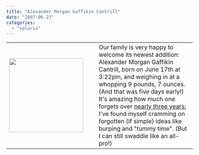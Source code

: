 ```yaml
---
title: "Alexander Morgan Gaffikin Cantrill"
date: "2007-06-23"
categories: 
  - "solaris"
---
```


<table><tbody><tr><td valign="center"><img src="http://dtrace.org/resources/bmc/alexander_smiling.jpg" width="200"></td><td width="10px"></td><td>Our family is very happy to welcome its newest addition: Alexander Morgan Gaffikin Cantrill, born on June 17th at 3:22pm, and weighing in at a whopping 9 pounds, 7 ounces. (And that was five days early!) It's amazing how much one forgets over <a href="http://dtrace.org/blogs/bmc/tobin_cormac_gaffikin_cantrill">nearly three years</a>; I've found myself cramming on forgotten (if simple) ideas like burping and "tummy time". (But I can still swaddle like an all-pro!)</td></tr></tbody></table>
